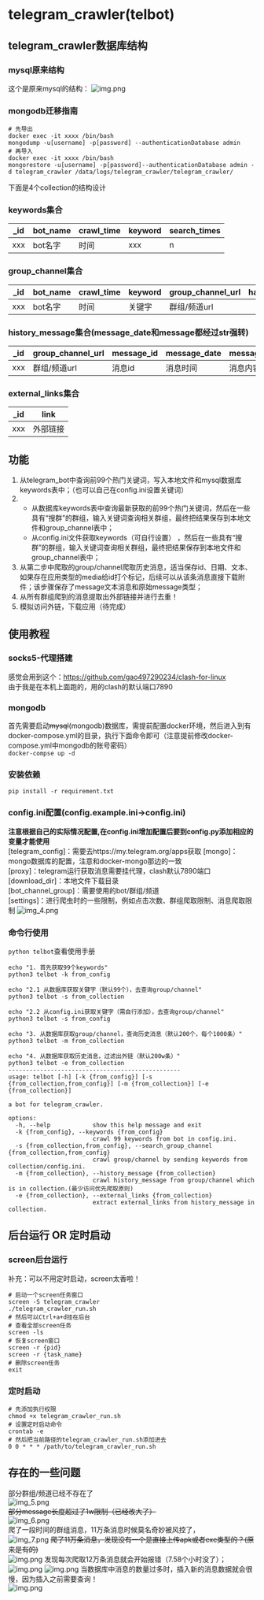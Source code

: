# telegram_crawler(telbot)
## telegram_crawler数据库结构
### mysql原来结构
这个是原来mysql的结构：
![img.png](img/img_9.png)
### mongodb迁移指南
```shell
# 先导出
docker exec -it xxxx /bin/bash
mongodump -u[username] -p[password] --authenticationDatabase admin 
# 再导入
docker exec -it xxxx /bin/bash
mongorestore -u[username] -p[password]--authenticationDatabase admin -d telegram_crawler /data/logs/telegram_crawler/telegram_crawler/
```
下面是4个collection的结构设计
### keywords集合
| _id | bot_name | crawl_time | keyword | search_times |
|-----|----------|------------|---------|--------------|
| xxx | bot名字    | 时间         | xxx     | n            |

### group_channel集合

| _id | bot_name | crawl_time | keyword | group_channel_url | have_searched_times |
|-----|----------|------------|---------|-------------------|---------------------|
| xxx | bot名字    | 时间         | 关键字     | 群组/频道url          |                     |

### history_message集合(message_date和message都经过str强转)

| _id | group_channel_url | message_id | message_date | message_text | message | is_application_media |
|-----|-------------------|------------|--------------|--------------|---------|----------------------|
| xxx | 群组/频道url          | 消息id       | 消息时间         | 消息内容         | 消息全部    | 是否存在apk/exe类型        |

### external_links集合

| _id | link | 
|-----|------|
| xxx | 外部链接 |

## 功能
1. 从telegram_bot中查询前99个热门关键词，写入本地文件和mysql数据库keywords表中；（也可以自己在config.ini设置关键词）
2. + 从数据库keywords表中查询最新获取的前99个热门关键词，然后在一些具有“搜群”的群组，输入关键词查询相关群组，最终把结果保存到本地文件和group_channel表中；
   + 从config.ini文件获取keywords（可自行设置） ，然后在一些具有“搜群”的群组，输入关键词查询相关群组，最终把结果保存到本地文件和group_channel表中；
3. 从第二步中爬取的group/channel爬取历史消息，适当保存id、日期、文本、如果存在应用类型的media给id打个标记，后续可以从该条消息直接下载附件；该步骤保存了message文本消息和原始message类型；
4. 从所有群组爬到的消息提取出外部链接并进行去重！
5. 模拟访问外链，下载应用（待完成）


## 使用教程
### socks5-代理搭建
感觉会用到这个：https://github.com/gao497290234/clash-for-linux  
由于我是在本机上面跑的，用的clash的默认端口7890
### mongodb
首先需要启动~~mysql~~(mongodb)数据库，需提前配置docker环境，然后进入到有docker-compose.yml的目录，执行下面命令即可（注意提前修改docker-compose.yml中mongodb的账号密码）  
``docker-compse up -d``
### 安装依赖
``pip install -r requirement.txt``
### config.ini配置(config.example.ini->config.ini)
**注意根据自己的实际情况配置,在config.ini增加配置后要到config.py添加相应的变量才能使用**  
[telegram_config]：需要去https://my.telegram.org/apps获取
[mongo]：mongo数据库的配置，注意和docker-mongo那边的一致  
[proxy]：telegram运行获取消息需要挂代理，clash默认7890端口  
[download_dir]：本地文件下载目录  
[bot_channel_group]：需要使用的bot/群组/频道  
[settings]：进行爬虫时的一些限制，例如点击次数、群组爬取限制、消息爬取限制
![img_4.png](img/img_4.png)

### 命令行使用
`python telbot`查看使用手册
```shell
echo "1. 首先获取99个keywords"
python3 telbot -k from_config

echo "2.1 从数据库获取关键字（默认99个），去查询group/channel"
python3 telbot -s from_collection

echo "2.2 从config.ini获取关键字（需自行添加），去查询group/channel"
python3 telbot -s from_config

echo "3. 从数据库获取group/channel，查询历史消息（默认200个，每个1000条）"
python3 telbot -m from_collection

echo "4. 从数据库获取历史消息，过滤出外链（默认200w条）"
python3 telbot -e from_collection
-------------------------------------------------
usage: telbot [-h] [-k {from_config}] [-s {from_collection,from_config}] [-m {from_collection}] [-e {from_collection}]

a bot for telegram_crawler.

options:
  -h, --help            show this help message and exit
  -k {from_config}, --keywords {from_config}
                        crawl 99 keywords from bot in config.ini.
  -s {from_collection,from_config}, --search_group_channel {from_collection,from_config}
                        crawl group/channel by sending keywords from collection/config.ini.
  -m {from_collection}, --history_message {from_collection}
                        crawl history_message from group/channel which is in collection.(最少访问优先爬取原则)
  -e {from_collection}, --external_links {from_collection}
                        extract external_links from history_message in collection.
```

## 后台运行 OR 定时启动
### screen后台运行
补充：可以不用定时启动，screen太香啦！
```shell
# 启动一个screen任务窗口
screen -S telegram_crawler
./telegram_crawler_run.sh
# 然后可以Ctrl+a+d挂在后台
# 查看全部screen任务
screen -ls
# 恢复screen窗口
screen -r {pid}
screen -r {task_name}
# 删除screen任务
exit
```
### 定时启动
```shell
# 先添加执行权限
chmod +x telegram_crawler_run.sh
# 设置定时启动命令
crontab -e
# 然后把当前路径的telegram_crawler_run.sh添加进去
0 0 * * * /path/to/telegram_crawler_run.sh
```

## 存在的一些问题
部分群组/频道已经不存在了  
![img_5.png](img/img_5.png)  
~~部分message长度超过了1w限制（已经改大了）~~  
![img_6.png](img/img_6.png)  
爬了一段时间的群组消息，11万条消息时候莫名奇妙被风控了，  
![img_7.png](img/img_7.png)
~~爬了11万条消息，发现没有一个是直接上传apk或者exe类型的？(原来是有的)~~  
![img.png](img/img_8.png)
发现每次爬取12万条消息就会开始报错（7.58个小时没了）；  
![img.png](img/img_11.png)
![img.png](img/img_10.png)
当数据库中消息的数量过多时，插入新的消息数据就会很慢，因为插入之前需要查询！  
![img.png](img/img_12.png)